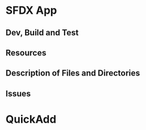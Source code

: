 # SFDX App

## Dev, Build and Test

## Resources

## Description of Files and Directories

## Issues
# QuickAdd
